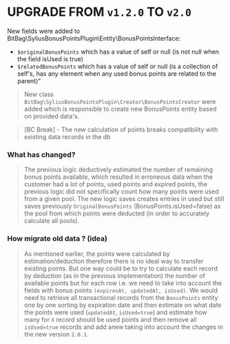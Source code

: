 # UPGRADE FROM `v1.2.0` TO `v2.0`

New fields were added to BitBag\SyliusBonusPointsPlugin\Entity\BonusPointsInterface:

- `$originalBonusPoints` which has a value of self or null (is not null when the field isUsed is true)
- `$relatedBonusPoints` which has a value of self or null (is a collection of self's, has any element when any used bonus points are related to the parent)"


> New class `BitBag\SyliusBonusPointsPlugin\Creator\BonusPointsCreator` were added which is responsible to create new BonusPoints entity based on provided data's.


> [BC Break] - The new calculation of points breaks compatibility with existing data records in the db

### What has changed?

>The previous logic deductively estimated the number of remaining bonus points available, which resulted in erroneous data when the customer had a lot of points,
used points and expired points, the previous logic did not specifically count how many points were used from a given pool.
The new logic saves creates entries in used but still saves previously `OriginalBonusPoints` (BonusPoints.isUsed=false) as the pool from which points were deducted (in order to accurately calculate all pools). 


### How migrate old data ? (idea)

>As mentioned earlier, the points were calculated by estimation/deduction therefore there is no ideal way to transfer existing points.
But one way could be to try to calculate each record by deduction (as in the previous implementation) the number of available points but for each row
i.e. we need to take into account the fields with bonus points `(expiresAt, updatedAt, isUsed)`. 
We would need to retrieve all transactional records from the `BonusPoints` entity one by one sorting by expiration date 
and then estimate on what date the points were used (`updatedAt`, `isUsed=true`) and estimate how many for `X` record should be used points and 
then remove all `isUsed=true` records and add anew taking into account the changes in the new version `2.0.1`.
